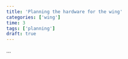 ```yaml
---
title: 'Planning the hardware for the wing'
categories: ['wing']
time: 3
tags: ['planning']
draft: true
---
```


...

<!-- more -->


